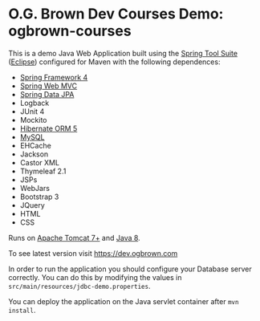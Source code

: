 O.G. Brown Dev Courses Demo: ogbrown-courses
=================================

This is a demo Java Web Application built using the [Spring Tool Suite](https://spring.io/tools) ([Eclipse](http://www.eclipse.org/downloads/packages/eclipse-ide-java-ee-developers/oxygen1a)) configured for Maven with the following dependences: 
- [Spring Framework 4](https://projects.spring.io/spring-framework/)
- [Spring Web MVC](https://projects.spring.io/spring-framework/)
- [Spring Data JPA](https://projects.spring.io/spring-data/)
- Logback
- JUnit 4
- Mockito
- [Hibernate ORM 5](http://hibernate.org/orm/)
- [MySQL](http://mysql.com/)
- EHCache
- Jackson
- Castor XML
- Thymeleaf 2.1
- JSPs
- WebJars
- Bootstrap 3
- JQuery
- HTML
- CSS

Runs on [Apache Tomcat 7+](http://tomcat.apache.org/) and [Java 8](https://java.com/en/).


To see latest version visit https://dev.ogbrown.com


In order to run the application you should configure your Database server correctly.
You can do this by modifying the values in `src/main/resources/jdbc-demo.properties`.


You can deploy the application on the Java servlet container after `mvn install`.
